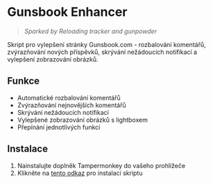 # Gunsbook Enhancer

> _Sparked by Reloading tracker and gunpowder_

Skript pro vylepšení stránky Gunsbook.com - rozbalování komentářů, zvýrazňování nových příspěvků, skrývání nežádoucích notifikací a vylepšení zobrazování obrázků.

## Funkce

- Automatické rozbalování komentářů
- Zvýrazňování nejnovějších komentářů
- Skrývání nežádoucích notifikací
- Vylepšené zobrazování obrázků s lightboxem
- Přepínání jednotlivých funkcí

## Instalace

1. Nainstalujte doplněk Tampermonkey do vašeho prohlížeče
2. Klikněte na [tento odkaz](https://github.com/CrocodilusCZ/Gunsbook_enhancer/raw/master/gunsbook_enhancer.user.js) pro instalaci skriptu
